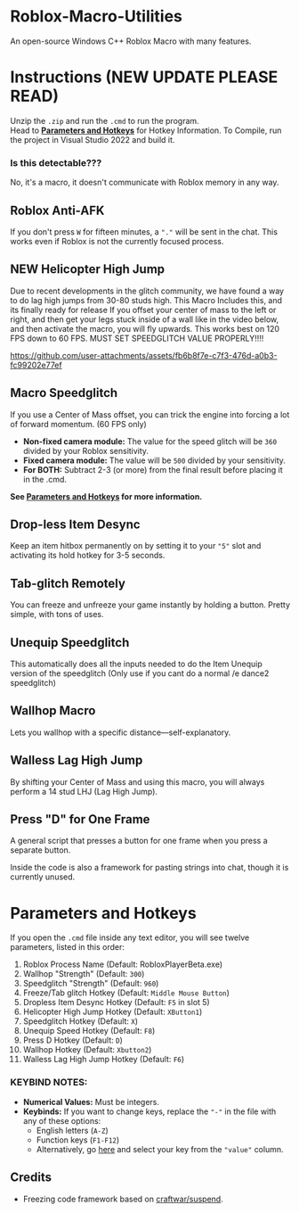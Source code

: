 # Roblox-Macro-Utilities
An open-source Windows C++ Roblox Macro with many features.

# Instructions (NEW UPDATE PLEASE READ)

Unzip the `.zip` and run the `.cmd` to run the program.  
Head to **[Parameters and Hotkeys](#parameters-and-hotkeys)** for Hotkey Information.
To Compile, run the project in Visual Studio 2022 and build it.

### Is this detectable???
No, it's a macro, it doesn't communicate with Roblox memory in any way.

## Roblox Anti-AFK

If you don't press `W` for fifteen minutes, a `"."` will be sent in the chat. This works even if Roblox is not the currently focused process.

## NEW Helicopter High Jump

Due to recent developments in the glitch community, we have found a way to do lag high jumps from 30-80 studs high.
This Macro Includes this, and its finally ready for release
If you offset your center of mass to the left or right, and then get your legs stuck inside of a wall like in the video below, and then activate the macro, you will fly upwards.
This works best on 120 FPS down to 60 FPS.
MUST SET SPEEDGLITCH VALUE PROPERLY!!!!

https://github.com/user-attachments/assets/fb6b8f7e-c7f3-476d-a0b3-fc99202e77ef

## Macro Speedglitch

If you use a Center of Mass offset, you can trick the engine into forcing a lot of forward momentum. (60 FPS only)

- **Non-fixed camera module:** The value for the speed glitch will be `360` divided by your Roblox sensitivity.
- **Fixed camera module:** The value will be `500` divided by your sensitivity.
- **For BOTH:** Subtract 2-3 (or more) from the final result before placing it in the .cmd.

**See [Parameters and Hotkeys](#parameters-and-hotkeys) for more information.**

## Drop-less Item Desync

Keep an item hitbox permanently on by setting it to your `"5"` slot and activating its hold hotkey for 3-5 seconds.

## Tab-glitch Remotely

You can freeze and unfreeze your game instantly by holding a button. Pretty simple, with tons of uses.

## Unequip Speedglitch

This automatically does all the inputs needed to do the Item Unequip version of the speedglitch (Only use if you cant do a normal /e dance2 speedglitch)

## Wallhop Macro

Lets you wallhop with a specific distance—self-explanatory.

## Walless Lag High Jump

By shifting your Center of Mass and using this macro, you will always perform a 14 stud LHJ (Lag High Jump).

## Press "D" for One Frame

A general script that presses a button for one frame when you press a separate button.

Inside the code is also a framework for pasting strings into chat, though it is currently unused.

# Parameters and Hotkeys

If you open the `.cmd` file inside any text editor, you will see twelve parameters, listed in this order:

1. Roblox Process Name  (Default: RobloxPlayerBeta.exe)
2. Wallhop "Strength"  (Default: `300`)
3. Speedglitch "Strength"  (Default: `960`)
4. Freeze/Tab glitch Hotkey  (Default: `Middle Mouse Button`)
5. Dropless Item Desync Hotkey  (Default: `F5` in slot 5)
6. Helicopter High Jump Hotkey (Default: `XButton1`)
7. Speedglitch Hotkey  (Default: `X`)
8. Unequip Speed Hotkey (Default: `F8`)
10. Press D Hotkey  (Default: `D`)
11. Wallhop Hotkey  (Default: `Xbutton2`)
12. Walless Lag High Jump Hotkey  (Default: `F6`)

### KEYBIND NOTES:
- **Numerical Values:** Must be integers.
- **Keybinds:** If you want to change keys, replace the `"-"` in the file with any of these options:
  - English letters (`A-Z`)
  - Function keys (`F1-F12`)
  - Alternatively, go [here](https://learn.microsoft.com/en-us/windows/win32/inputdev/virtual-key-codes) and select your key from the `"value"` column.

## Credits

- Freezing code framework based on [craftwar/suspend](https://github.com/craftwar/suspend).
